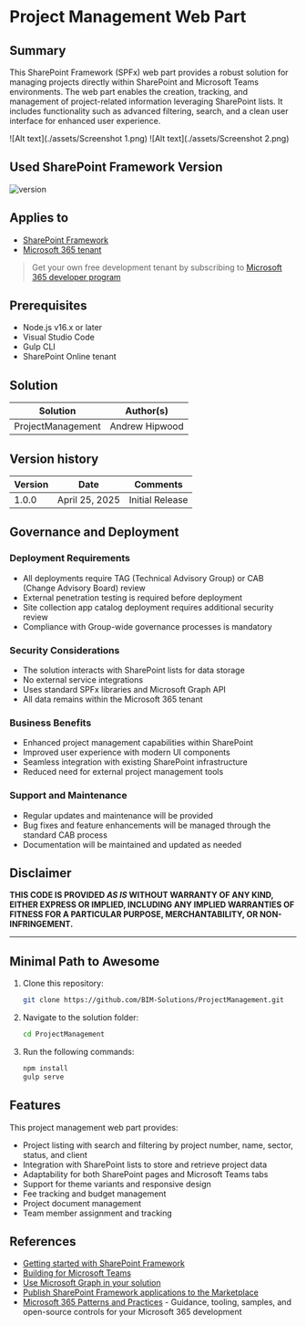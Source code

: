 # Project Management Web Part

## Summary

This SharePoint Framework (SPFx) web part provides a robust solution for managing projects directly within SharePoint and Microsoft Teams environments. The web part enables the creation, tracking, and management of project-related information leveraging SharePoint lists. It includes functionality such as advanced filtering, search, and a clean user interface for enhanced user experience.

![Alt text](./assets/Screenshot 1.png)
![Alt text](./assets/Screenshot 2.png)

## Used SharePoint Framework Version

![version](https://img.shields.io/badge/version-1.20.0-green.svg)

## Applies to

- [SharePoint Framework](https://aka.ms/spfx)
- [Microsoft 365 tenant](https://docs.microsoft.com/en-us/sharepoint/dev/spfx/set-up-your-developer-tenant)

> Get your own free development tenant by subscribing to [Microsoft 365 developer program](http://aka.ms/o365devprogram)

## Prerequisites

- Node.js v16.x or later
- Visual Studio Code
- Gulp CLI
- SharePoint Online tenant

## Solution

| Solution             | Author(s)        |
| -------------------- | ---------------- |
| ProjectManagement    | Andrew Hipwood   |

## Version history

| Version | Date             | Comments        |
| ------- | ---------------- | --------------- |
| 1.0.0   | April 25, 2025   | Initial Release |

## Governance and Deployment

### Deployment Requirements
- All deployments require TAG (Technical Advisory Group) or CAB (Change Advisory Board) review
- External penetration testing is required before deployment
- Site collection app catalog deployment requires additional security review
- Compliance with Group-wide governance processes is mandatory

### Security Considerations
- The solution interacts with SharePoint lists for data storage
- No external service integrations
- Uses standard SPFx libraries and Microsoft Graph API
- All data remains within the Microsoft 365 tenant

### Business Benefits
- Enhanced project management capabilities within SharePoint
- Improved user experience with modern UI components
- Seamless integration with existing SharePoint infrastructure
- Reduced need for external project management tools

### Support and Maintenance
- Regular updates and maintenance will be provided
- Bug fixes and feature enhancements will be managed through the standard CAB process
- Documentation will be maintained and updated as needed

## Disclaimer

**THIS CODE IS PROVIDED _AS IS_ WITHOUT WARRANTY OF ANY KIND, EITHER EXPRESS OR IMPLIED, INCLUDING ANY IMPLIED WARRANTIES OF FITNESS FOR A PARTICULAR PURPOSE, MERCHANTABILITY, OR NON-INFRINGEMENT.**

---

## Minimal Path to Awesome

1. Clone this repository:
   ```bash
   git clone https://github.com/BIM-Solutions/ProjectManagement.git
   ```
2. Navigate to the solution folder:
   ```bash
   cd ProjectManagement
   ```
3. Run the following commands:
   ```bash
   npm install
   gulp serve
   ```

## Features

This project management web part provides:

- Project listing with search and filtering by project number, name, sector, status, and client
- Integration with SharePoint lists to store and retrieve project data
- Adaptability for both SharePoint pages and Microsoft Teams tabs
- Support for theme variants and responsive design
- Fee tracking and budget management
- Project document management
- Team member assignment and tracking

## References

- [Getting started with SharePoint Framework](https://docs.microsoft.com/en-us/sharepoint/dev/spfx/set-up-your-developer-tenant)
- [Building for Microsoft Teams](https://docs.microsoft.com/en-us/sharepoint/dev/spfx/build-for-teams-overview)
- [Use Microsoft Graph in your solution](https://docs.microsoft.com/en-us/sharepoint/dev/spfx/web-parts/get-started/using-microsoft-graph-apis)
- [Publish SharePoint Framework applications to the Marketplace](https://docs.microsoft.com/en-us/sharepoint/dev/spfx/publish-to-marketplace-overview)
- [Microsoft 365 Patterns and Practices](https://aka.ms/m365pnp) - Guidance, tooling, samples, and open-source controls for your Microsoft 365 development

